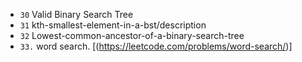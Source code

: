 - `30` Valid Binary Search Tree
- `31` kth-smallest-element-in-a-bst/description
- `32` Lowest-common-ancestor-of-a-binary-search-tree
- `33.` word search. [(https://leetcode.com/problems/word-search/)]